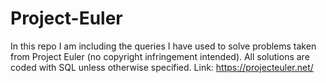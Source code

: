 # Project-Euler
In this repo I am including the queries I have used to solve problems taken from Project Euler (no copyright infringement intended). All solutions are coded with SQL unless otherwise specified. Link: https://projecteuler.net/
